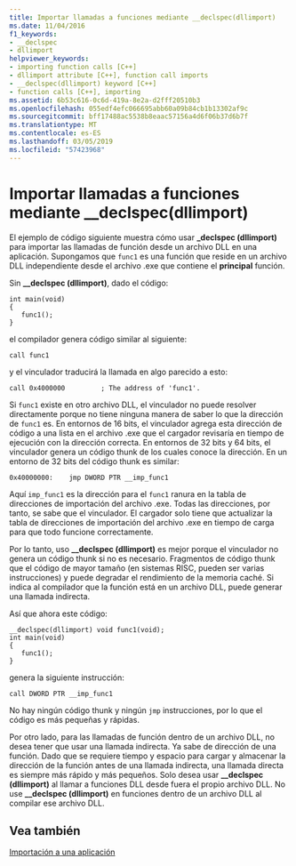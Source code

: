 ```yaml
---
title: Importar llamadas a funciones mediante __declspec(dllimport)
ms.date: 11/04/2016
f1_keywords:
- __declspec
- dllimport
helpviewer_keywords:
- importing function calls [C++]
- dllimport attribute [C++], function call imports
- __declspec(dllimport) keyword [C++]
- function calls [C++], importing
ms.assetid: 6b53c616-0c6d-419a-8e2a-d2fff20510b3
ms.openlocfilehash: 055edf4efc066695abb60a09b84cb1b13302af9c
ms.sourcegitcommit: bff17488ac5538b8eaac57156a4d6f06b37d6b7f
ms.translationtype: MT
ms.contentlocale: es-ES
ms.lasthandoff: 03/05/2019
ms.locfileid: "57423968"
---
```

# <a name="importing-function-calls-using-declspecdllimport"></a>Importar llamadas a funciones mediante __declspec(dllimport)

El ejemplo de código siguiente muestra cómo usar **_declspec (dllimport)** para importar las llamadas de función desde un archivo DLL en una aplicación. Supongamos que `func1` es una función que reside en un archivo DLL independiente desde el archivo .exe que contiene el **principal** función.

Sin **__declspec (dllimport)**, dado el código:

```
int main(void)
{
   func1();
}
```

el compilador genera código similar al siguiente:

```
call func1
```

y el vinculador traducirá la llamada en algo parecido a esto:

```
call 0x4000000         ; The address of 'func1'.
```

Si `func1` existe en otro archivo DLL, el vinculador no puede resolver directamente porque no tiene ninguna manera de saber lo que la dirección de `func1` es. En entornos de 16 bits, el vinculador agrega esta dirección de código a una lista en el archivo .exe que el cargador revisaría en tiempo de ejecución con la dirección correcta. En entornos de 32 bits y 64 bits, el vinculador genera un código thunk de los cuales conoce la dirección. En un entorno de 32 bits del código thunk es similar:

```
0x40000000:    jmp DWORD PTR __imp_func1
```

Aquí `imp_func1` es la dirección para el `func1` ranura en la tabla de direcciones de importación del archivo .exe. Todas las direcciones, por tanto, se sabe que el vinculador. El cargador solo tiene que actualizar la tabla de direcciones de importación del archivo .exe en tiempo de carga para que todo funcione correctamente.

Por lo tanto, uso **__declspec (dllimport)** es mejor porque el vinculador no genera un código thunk si no es necesario. Fragmentos de código thunk que el código de mayor tamaño (en sistemas RISC, pueden ser varias instrucciones) y puede degradar el rendimiento de la memoria caché. Si indica al compilador que la función está en un archivo DLL, puede generar una llamada indirecta.

Así que ahora este código:

```
__declspec(dllimport) void func1(void);
int main(void)
{
   func1();
}
```

genera la siguiente instrucción:

```
call DWORD PTR __imp_func1
```

No hay ningún código thunk y ningún `jmp` instrucciones, por lo que el código es más pequeñas y rápidas.

Por otro lado, para las llamadas de función dentro de un archivo DLL, no desea tener que usar una llamada indirecta. Ya sabe de dirección de una función. Dado que se requiere tiempo y espacio para cargar y almacenar la dirección de la función antes de una llamada indirecta, una llamada directa es siempre más rápido y más pequeños. Solo desea usar **__declspec (dllimport)** al llamar a funciones DLL desde fuera el propio archivo DLL. No use **__declspec (dllimport)** en funciones dentro de un archivo DLL al compilar ese archivo DLL.

## <a name="see-also"></a>Vea también

[Importación a una aplicación](../build/importing-into-an-application.md)
